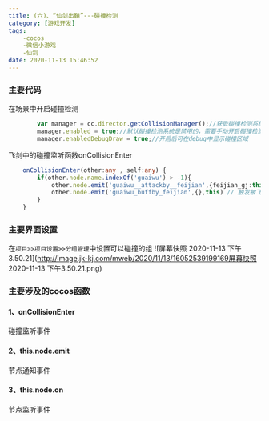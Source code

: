 ```yaml
---
title: (六)、“仙剑出鞘”---碰撞检测
category: [游戏开发]
tags: 
    -cocos 
    -微信小游戏
    -仙剑
date: 2020-11-13 15:46:52
---
```


### 主要代码

在场景中开启碰撞检测
```ts
        var manager = cc.director.getCollisionManager();//获取碰撞检测系统
        manager.enabled = true;//默认碰撞检测系统是禁用的，需要手动开启碰撞检测系统
        manager.enabledDebugDraw = true;//开启后可在debug中显示碰撞区域
```


飞剑中的碰撞监听函数onCollisionEnter
```ts
    onCollisionEnter(other:any , self:any) {
        if(other.node.name.indexOf('guaiwu') > -1){
            other.node.emit('guaiwu__attackby__feijian',{feijian_gj:this.feijian_gj},this); // 触发被飞剑攻击事件(加分事件在里面)
            other.node.emit('guaiwu_buffby_feijian',{},this) // 触发被飞剑添加了buff事件
        }
    }
```



### 主要界面设置
在`项目>>项目设置>>分组管理`中设置可以碰撞的组
![屏幕快照 2020-11-13 下午3.50.21](http://image.jk-kj.com/mweb/2020/11/13/16052539199169屏幕快照 2020-11-13 下午3.50.21.png)

### 主要涉及的cocos函数

#### 1、onCollisionEnter
碰撞监听事件

#### 2、this.node.emit
节点通知事件

#### 3、this.node.on
节点监听事件